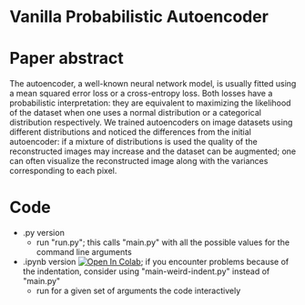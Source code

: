 # Vanilla Probabilistic Autoencoder

# Paper abstract
The autoencoder, a well-known neural network model, is usually fitted using a mean squared error loss or a cross-entropy loss. Both losses have a probabilistic interpretation: they are equivalent to maximizing the likelihood of the dataset when one uses a normal distribution or a categorical distribution respectively. We trained autoencoders on image datasets using different distributions and noticed the differences from the initial autoencoder: if a mixture of distributions is used the quality of the reconstructed images may increase and the dataset can be augmented; one can often visualize the reconstructed image along with the variances corresponding to each pixel. 

# Code
- .py version
  - run "run.py"; this calls "main.py" with all the possible values for the command line arguments
- .ipynb version [![Open In Colab](https://colab.research.google.com/assets/colab-badge.svg)](https://colab.research.google.com/github/aciobanusebi/vanilla-probabilistic-ae/blob/main/AE_distribution_at_output.ipynb); if you encounter problems because of the indentation, consider using "main-weird-indent.py" instead of "main.py"
  - run for a given set of arguments the code interactively

